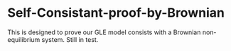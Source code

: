 # Self-Consistant-proof-by-Brownian
This is designed to prove our GLE model consists with a Brownian non-equilibrium system.
Still in test.
